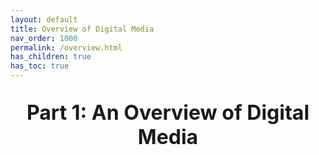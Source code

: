 ```yaml
---
layout: default
title: Overview of Digital Media
nav_order: 1000
permalink: /overview.html
has_children: true
has_toc: true
---
```

<p style="text-align: center; font-size: xx-large; font-weight: bold">Part 1: An Overview of Digital Media</p>

